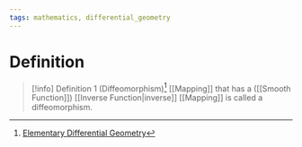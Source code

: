 ```yaml
---
tags: mathematics, differential_geometry
---
```


# Definition

> [!info] Definition 1 (Diffeomorphism)[^1]
> [[Mapping]] that has a ([[Smooth Function]]) [[Inverse Function|inverse]] [[Mapping]] is called a diffeomorphism.

[^1]: [Elementary Differential Geometry](zotero://open-pdf/library/items/F6CCEWIU?page=55)